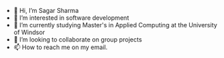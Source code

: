 - 👋 Hi, I’m Sagar Sharma
- 👀 I’m interested in software development
- 🌱 I’m currently studying Master's in Applied Computing at the University of Windsor
- 💞️ I’m looking to collaborate on group projects  
- 📫 How to reach me on my email.

<!---
sharma9q/sharma9q is a ✨ special ✨ repository because its `README.md` (this file) appears on your GitHub profile.
You can click the Preview link to take a look at your changes.
--->
